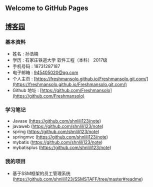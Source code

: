 ## Welcome to GitHub Pages

## [博客园](https://www.cnblogs.com/)

### 基本资料

* 姓名 : 孙浩楠
* 学历 : 石家庄铁道大学  软件工程（本科）  2017级  
* 手机号码 : 18731287187  
* 电子邮箱 : 945405020@qq.com
* 个人主页 : [https://freshmansolo.github.io/Freshmansolo.git.com/](https://freshmansolo.github.io/Freshmansolo.git.com/)
* Github 地址 : [https://github.com/Freshmansolo](https://github.com/Freshmansolo)


### 学习笔记
* Javase (https://github.com/shnlili123/note)
* javaweb (https://github.com/shnlili123/note)
* spring (https://github.com/shnlili123/note)
* springmvc (https://github.com/shnlili123/note)
* mybatis (https://github.com/shnlili123/note)
* mybatisplus (https://github.com/shnlili123/note)

### 我的项目

* 基于SSM框架的员工管理系统(https://github.com/shnlili123/SSMSTAFF/tree/master#readme)


